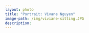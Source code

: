 ```yaml
---
layout: photo
title: "Portrait: Vivane Nguyen"
image-path: /img/viviane-sitting.JPG
description: 
---
```


